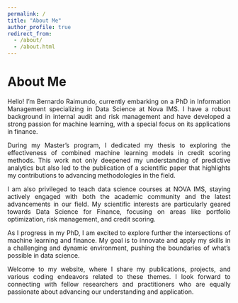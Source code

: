 ```yaml
---
permalink: /
title: "About Me"
author_profile: true
redirect_from: 
  - /about/
  - /about.html
---
```

<html lang="en">
<head>
  <meta charset="UTF-8">
  <meta name="viewport" content="width=device-width, initial-scale=1.0">
  <title>About Me</title>
</head>
<body>
  <div style="text-align: justify;">
    <h1>About Me</h1>
    <p>Hello! I’m Bernardo Raimundo, currently embarking on a PhD in Information Management specializing in Data Science at Nova IMS. I have a robust background in internal audit and risk management and have developed a strong passion for machine learning, with a special focus on its applications in finance.</p>
    <p>During my Master’s program, I dedicated my thesis to exploring the effectiveness of combined machine learning models in credit scoring methods. This work not only deepened my understanding of predictive analytics but also led to the publication of a scientific paper that highlights my contributions to advancing methodologies in the field.</p>
    <p>I am also privileged to teach data science courses at NOVA IMS, staying actively engaged with both the academic community and the latest advancements in our field. My scientific interests are particularly geared towards Data Science for Finance, focusing on areas like portfolio optimization, risk management, and credit scoring.</p>
    <p>As I progress in my PhD, I am excited to explore further the intersections of machine learning and finance. My goal is to innovate and apply my skills in a challenging and dynamic environment, pushing the boundaries of what’s possible in data science.</p>
    <p>Welcome to my website, where I share my publications, projects, and various coding endeavors related to these themes. I look forward to connecting with fellow researchers and practitioners who are equally passionate about advancing our understanding and application.</p>
  </div>
</body>
</html>